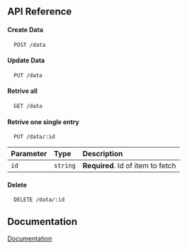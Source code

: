 
## API Reference

#### Create Data

```http
  POST /data
```

#### Update Data

```http
  PUT /data
```
#### Retrive all 

```http
  GET /data
```
#### Retrive one single entry

```http
  PUT /data/:id
```
| Parameter | Type     | Description                       |
| :-------- | :------- | :-------------------------------- |
| `id`      | `string` | **Required**. Id of item to fetch |



#### Delete

```http
  DELETE /data/:id
```


## Documentation

[Documentation](https://scalex-finance-assignment-production.up.railway.app/api-docs/)

